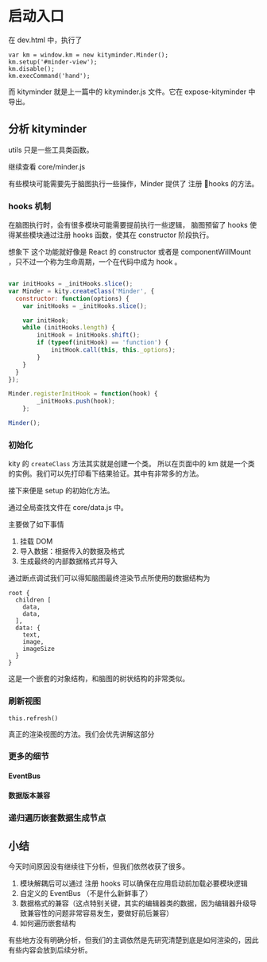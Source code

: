 # 启动入口

在 dev.html 中，执行了
```
var km = window.km = new kityminder.Minder();
km.setup('#minder-view');
km.disable();
km.execCommand('hand');
```

而 kityminder 就是上一篇中的 kityminder.js 文件。它在 expose-kityminder 中导出。

## 分析 kityminder
utils 只是一些工具类函数。

继续查看 core/minder.js

有些模块可能需要先于脑图执行一些操作，Minder 提供了 注册 hooks 的方法。

### hooks 机制

在脑图执行时，会有很多模块可能需要提前执行一些逻辑， 脑图预留了 hooks 使得某些模块通过注册 hooks 函数，使其在 constructor 阶段执行。

想象下 这个功能就好像是 React 的 constructor 或者是 componentWillMount ，只不过一个称为生命周期，一个在代码中成为 hook 。

```js

var initHooks = _initHooks.slice();
var Minder = kity.createClass('Minder', {
  constructor: function(options) {
    var initHooks = _initHooks.slice();

    var initHook;
    while (initHooks.length) {
        initHook = initHooks.shift();
        if (typeof(initHook) == 'function') {
            initHook.call(this, this._options);
        }
    }
  }
});

Minder.registerInitHook = function(hook) {
        _initHooks.push(hook);
    };

Minder();
```

### 初始化

kity 的 `createClass` 方法其实就是创建一个类。
所以在页面中的 km 就是一个类的实例。我们可以先打印看下结果验证。其中有非常多的方法。

接下来便是 setup 的初始化方法。

通过全局查找文件在 core/data.js 中。

主要做了如下事情
1. 挂载 DOM
2. 导入数据：根据传入的数据及格式
3. 生成最终的内部数据格式并导入

通过断点调试我们可以得知脑图最终渲染节点所使用的数据结构为

```
root {
  children [
    data,
    data,
  ],
  data: {
    text,
    image,
    imageSize
  }
}
```

这是一个嵌套的对象结构，和脑图的树状结构的非常类似。

### 刷新视图

```
this.refresh()
```

真正的渲染视图的方法。我们会优先讲解这部分

### 更多的细节
#### EventBus
#### 数据版本兼容
### 递归遍历嵌套数据生成节点


## 小结
今天时间原因没有继续往下分析，但我们依然收获了很多。

1. 模块解耦后可以通过 注册 hooks 可以确保在应用启动前加载必要模块逻辑
2. 自定义的 EventBus （不是什么新鲜事了）
3. 数据格式的兼容（这点特别关键，其实的编辑器类的数据，因为编辑器升级导致兼容性的问题非常容易发生，要做好前后兼容）
4. 如何遍历嵌套结构

有些地方没有明确分析，但我们的主调依然是先研究清楚到底是如何渲染的，因此有些内容会放到后续分析。

